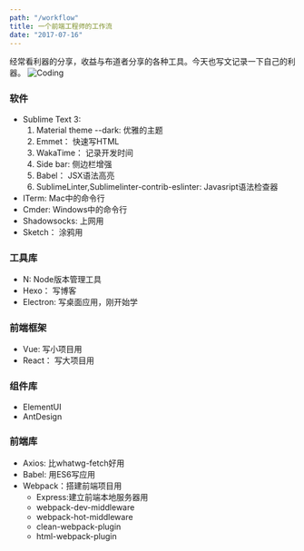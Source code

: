 ```yaml
---
path: "/workflow"
title: 一个前端工程师的工作流
date: "2017-07-16"
---
```


经常看利器的分享，收益与布道者分享的各种工具。今天也写文记录一下自己的利器。
![Coding](/images/desktop.jpg)
<!-- more -->

### 软件
* Sublime Text 3: 
  1. Material theme --dark: 优雅的主题
  2. Emmet： 快速写HTML
  3. WakaTime： 记录开发时间
  4. Side bar: 侧边栏增强
  5. Babel： JSX语法高亮
  6. SublimeLinter,Sublimelinter-contrib-eslinter: Javasript语法检查器
* ITerm: Mac中的命令行
* Cmder: Windows中的命令行
* Shadowsocks: 上网用
* Sketch： 涂鸦用

### 工具库
* N: Node版本管理工具
* Hexo： 写博客
* Electron: 写桌面应用，刚开始学

### 前端框架
* Vue: 写小项目用
* React： 写大项目用

### 组件库
* ElementUI
* AntDesign

### 前端库
* Axios: 比whatwg-fetch好用
* Babel: 用ES6写应用
* Webpack：搭建前端项目用
  * Express:建立前端本地服务器用
  * webpack-dev-middleware
  * webpack-hot-middleware
  * clean-webpack-plugin
  * html-webpack-plugin


















